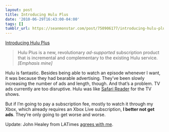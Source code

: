 ```yaml
---
layout: post
title: Introducing Hulu Plus
date: '2010-06-29T16:43:00-04:00'
tags: []
tumblr_url: https://seanmonstar.com/post/750906177/introducing-hulu-plus
---
```

[Introducing Hulu Plus](http://blog.hulu.com/2010/06/29/introducing-hulu-plus-more-wherever-more-whenever-than-ever/)  

> Hulu Plus is a new, revolutionary _ad-supported_ subscription product that is incremental and complementary to the existing Hulu service. _[Emphasis mine]_

Hulu is fantastic. Besides being able to watch an episode whenever I want, it was because they had bearable advertising. They’ve been slowly increasing the number of ads and length, though. And that’s a problem. TV ads currently are too disruptive. Hulu was like [Safari Reader](http://www.apple.com/safari/whats-new.html#reader) for the TV shows.

But if I’m going to pay a subscription fee, mostly to watch it through my Xbox, which already requires an Xbox Live subscription, **I better not get ads**. They’re only going to get worse and worse.

Update: John Healey from LATimes [agrees with me](http://latimesblogs.latimes.com/technology/2010/06/where.html).

